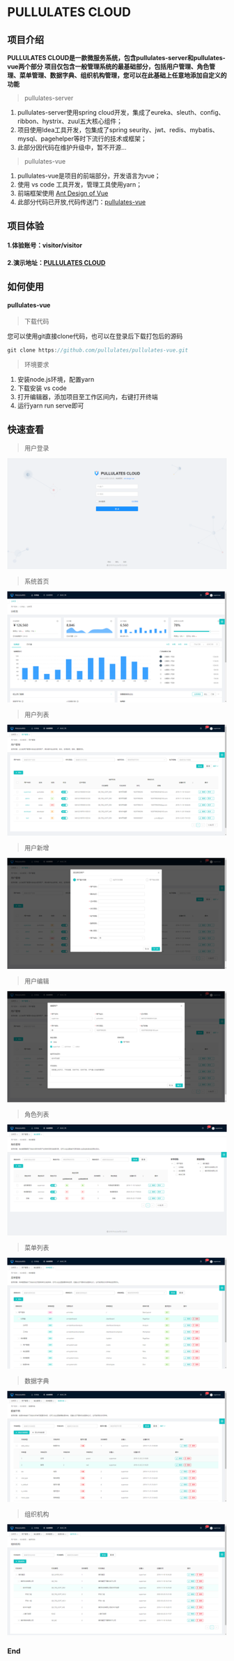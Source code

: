 # PULLULATES CLOUD

## 项目介绍

**PULLULATES CLOUD是一款微服务系统，包含pullulates-server和pullulates-vue两个部分**
**项目仅包含一般管理系统的最基础部分，包括用户管理、角色管理、菜单管理、数据字典、组织机构管理，您可以在此基础上任意地添加自定义的功能**

> pullulates-server

1. pullulates-server使用spring cloud开发，集成了eureka、sleuth、config、ribbon、hystrix、zuul五大核心组件；
2. 项目使用Idea工具开发，包集成了spring seurity、jwt、redis、mybatis、mysql、pagehelper等时下流行的技术或框架；
3. 此部分因代码在维护升级中，暂不开源...

> pullulates-vue

1. pullulates-vue是项目的前端部分，开发语言为vue；
2. 使用 vs code 工具开发，管理工具使用yarn；
3. 前端框架使用 [Ant Design of Vue](https://www.antdv.com/docs/vue/introduce-cn/ "a")
4. 此部分代码已开放,代码传送门：[pullulates-vue](https://github.com/pullulates/pullulates-vue "pullulates-vue")

## 项目体验
#### 1.体验账号：visitor/visitor
#### 2.演示地址：[PULLULATES CLOUD](http://www.pullulate.top "PULLULATES CLOUD")

## 如何使用

#### pullulates-vue

> 下载代码

您可以使用git直接clone代码，也可以在登录后下载打包后的源码
```java
git clone https://github.com/pullulates/pullulates-vue.git
```

> 环境要求

1. 安装node.js环境，配置yarn
2. 下载安装 vs code
3. 打开编辑器，添加项目至工作区间内，右键打开终端
4. 运行yarn run serve即可

## 快速查看

> 用户登录

![用户登录](src/assets/demo/login.png)

> 系统首页

![系统首页](src/assets/demo/index.png)

> 用户列表

![用户列表](src/assets/demo/users.png)

> 用户新增

![用户新增](src/assets/demo/useradd.png)

> 用户编辑

![用户编辑](src/assets/demo/useredit.png)

> 角色列表

![角色列表](src/assets/demo/roles.png)

> 菜单列表

![菜单列表](src/assets/demo/menus.png)

> 数据字典

![数据字典](src/assets/demo/dicts.png)

> 组织机构

![组织机构](src/assets/demo/orgs.png)

### End